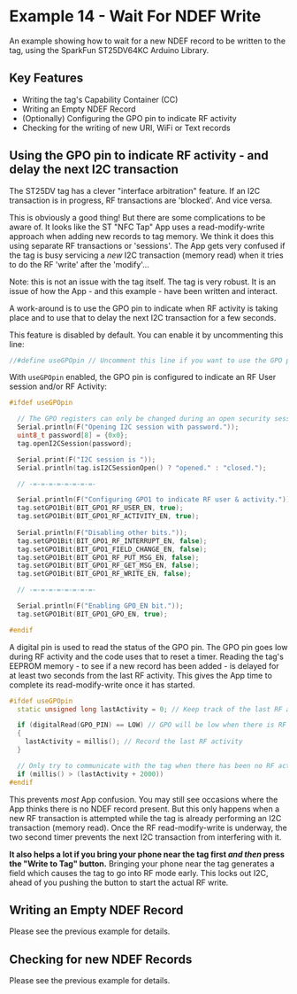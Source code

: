 # Example 14 - Wait For NDEF Write

An example showing how to wait for a new NDEF record to be written to the tag, using the SparkFun ST25DV64KC Arduino Library.

## Key Features

- Writing the tag's Capability Container (CC)
- Writing an Empty NDEF Record
- (Optionally) Configuring the GPO pin to indicate RF activity
- Checking for the writing of new URI, WiFi or Text records

## Using the GPO pin to indicate RF activity - and delay the next I2C transaction

The ST25DV tag has a clever "interface arbitration" feature. If an I2C transaction is in progress, RF transactions are 'blocked'. And vice versa.

This is obviously a good thing! But there are some complications to be aware of. It looks like the ST "NFC Tap" App uses a read-modify-write
approach when adding new records to tag memory. We think it does this using separate RF transactions or 'sessions'. The App gets very
confused if the tag is busy servicing a _new_ I2C transaction (memory read) when it tries to do the RF 'write' after the 'modify'...

Note: this is not an issue with the tag itself. The tag is very robust. It is an issue of how the App - and this example - have been written and interact.

A work-around is to use the GPO pin to indicate when RF activity is taking place and to use that to delay the next I2C transaction for a few seconds.

This feature is disabled by default. You can enable it by uncommenting this line:

```C++
//#define useGPOpin // Uncomment this line if you want to use the GPO pin to detect RF activity
```

With `useGPOpin` enabled, the GPO pin is configured to indicate an RF User session and/or RF Activity:

```C++
#ifdef useGPOpin

  // The GPO registers can only be changed during an open security session
  Serial.println(F("Opening I2C session with password."));
  uint8_t password[8] = {0x0};
  tag.openI2CSession(password);

  Serial.print(F("I2C session is "));
  Serial.println(tag.isI2CSessionOpen() ? "opened." : "closed.");

  // -=-=-=-=-=-=-=-=-

  Serial.println(F("Configuring GPO1 to indicate RF user & activity."));
  tag.setGPO1Bit(BIT_GPO1_RF_USER_EN, true);
  tag.setGPO1Bit(BIT_GPO1_RF_ACTIVITY_EN, true);
  
  Serial.println(F("Disabling other bits."));
  tag.setGPO1Bit(BIT_GPO1_RF_INTERRUPT_EN, false);
  tag.setGPO1Bit(BIT_GPO1_FIELD_CHANGE_EN, false);
  tag.setGPO1Bit(BIT_GPO1_RF_PUT_MSG_EN, false);
  tag.setGPO1Bit(BIT_GPO1_RF_GET_MSG_EN, false);
  tag.setGPO1Bit(BIT_GPO1_RF_WRITE_EN, false);

  // -=-=-=-=-=-=-=-=-

  Serial.println(F("Enabling GPO_EN bit."));
  tag.setGPO1Bit(BIT_GPO1_GPO_EN, true);

#endif
```

A digital pin is used to read the status of the GPO pin. The GPO pin goes low during RF activity and the code uses that to reset a timer.
Reading the tag's EEPROM memory - to see if a new record has been added - is delayed for at least two seconds from the last RF activity.
This gives the App time to complete its read-modify-write once it has started.

```C++
#ifdef useGPOpin
  static unsigned long lastActivity = 0; // Keep track of the last RF activity

  if (digitalRead(GPO_PIN) == LOW) // GPO will be low when there is RF activity
  {
    lastActivity = millis(); // Record the last RF activity
  }

  // Only try to communicate with the tag when there has been no RF activity for at least two seconds
  if (millis() > (lastActivity + 2000))
#endif
```

This prevents _most_ App confusion. You may still see occasions where the App thinks there is no NDEF record present. But this only happens when
a new RF transaction is attempted while the tag is already performing an I2C transaction (memory read). Once the RF read-modify-write is underway, the two second
timer prevents the next I2C transaction from interfering with it.

**It also helps a lot if you bring your phone near the tag first _and then_ press the "Write to Tag" button.** Bringing your phone near the tag generates a field
which causes the tag to go into RF mode early. This locks out I2C, ahead of you pushing the button to start the actual RF write.

## Writing an Empty NDEF Record

Please see the previous example for details.

## Checking for new NDEF Records

Please see the previous example for details.

